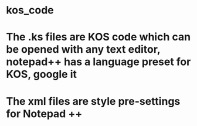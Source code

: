 # kos_code
# The .ks files are KOS code which can be opened with any text editor, notepad++ has a language preset for KOS, google it
# The xml files are style pre-settings for Notepad ++
